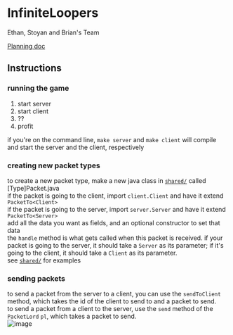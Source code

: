 # InfiniteLoopers
Ethan, Stoyan and Brian's Team

[Planning doc](https://docs.google.com/document/d/1hbj9Qk5E5bjvUshHamrvtHdDFZhmCvz4Bq9szGMPqUg/edit)

## Instructions

### running the game
1. start server
2. start client
3. ??
4. profit

if you're on the command line, `make server` and `make client` will compile and start the server and the client, respectively

### creating new packet types
to create a new packet type, make a new java class in [`shared/`](src/shared/) called [Type]Packet.java  
if the packet is going to the client, import `client.Client` and have it extend `PacketTo<Client>`  
if the packet is going to the server, import `server.Server` and have it extend `PacketTo<Server>`  
add all the data you want as fields, and an optional constructor to set that data  
the `handle` method is what gets called when this packet is received. if your packet is going to the server, it should take a `Server` as its parameter; if it's going to the client, it should take a `Client` as its parameter.  
see [`shared/`](src/shared/) for examples  

### sending packets
to send a packet from the server to a client, you can use the `sendToClient` method, which takes the id of the client to send to and a packet to send.  
to send a packet from a client to the server, use the `send` method of the `PacketLord` `pl`, which takes a packet to send.  
![image](https://github.com/MrCampbellICS4U/InfiniteLoopers/assets/101023105/7834bc98-da9a-45f0-9097-8cef6883c3f7)
